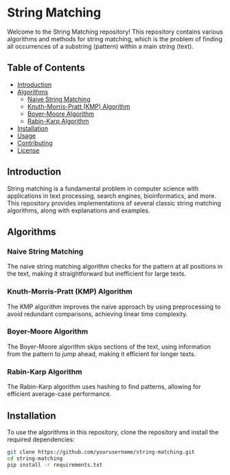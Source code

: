 # String Matching

Welcome to the String Matching repository! This repository contains various algorithms and methods for string matching, which is the problem of finding all occurrences of a substring (pattern) within a main string (text).

## Table of Contents

- [Introduction](#introduction)
- [Algorithms](#algorithms)
  - [Naive String Matching](#naive-string-matching)
  - [Knuth-Morris-Pratt (KMP) Algorithm](#knuth-morris-pratt-kmp-algorithm)
  - [Boyer-Moore Algorithm](#boyer-moore-algorithm)
  - [Rabin-Karp Algorithm](#rabin-karp-algorithm)
- [Installation](#installation)
- [Usage](#usage)
- [Contributing](#contributing)
- [License](#license)

## Introduction

String matching is a fundamental problem in computer science with applications in text processing, search engines, bioinformatics, and more. This repository provides implementations of several classic string matching algorithms, along with explanations and examples.

## Algorithms

### Naive String Matching

The naive string matching algorithm checks for the pattern at all positions in the text, making it straightforward but inefficient for large texts.

### Knuth-Morris-Pratt (KMP) Algorithm

The KMP algorithm improves the naive approach by using preprocessing to avoid redundant comparisons, achieving linear time complexity.

### Boyer-Moore Algorithm

The Boyer-Moore algorithm skips sections of the text, using information from the pattern to jump ahead, making it efficient for longer texts.

### Rabin-Karp Algorithm

The Rabin-Karp algorithm uses hashing to find patterns, allowing for efficient average-case performance.

## Installation

To use the algorithms in this repository, clone the repository and install the required dependencies:

```bash
git clone https://github.com/yourusername/string-matching.git
cd string-matching
pip install -r requirements.txt
